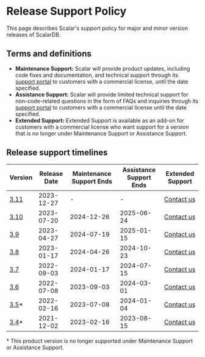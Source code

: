 # Release Support Policy

This page describes Scalar's support policy for major and minor version releases of ScalarDB.

## Terms and definitions

- **Maintenance Support:** Scalar will provide product updates, including code fixes and documentation, and technical support through its [support portal](https://support.scalar-labs.com/) to customers with a commercial license, until the date specified.
- **Assistance Support:** Scalar will provide limited technical support for non-code-related questions in the form of FAQs and inquiries through its [support portal](https://support.scalar-labs.com/) to customers with a commercial license until the date specified.
- **Extended Support:** Extended Support is available as an add-on for customers with a commercial license who want support for a version that is no longer under Maintenance Support or Assistance Support.

## Release support timelines

<table>
  <thead>
    <tr>
      <th>Version</th>
      <th>Release Date</th>
      <th>Maintenance Support Ends</th>
      <th>Assistance Support Ends</th>
      <th>Extended Support</th>
    </tr>
  </thead>
  <tbody>
    <tr>
      <td><a href="/docs/releases/release-3.11#v3110">3.11</a></td>
      <td>2023-12-27</td>
      <td>-</td>
      <td>-</td>
      <td><a href="https://www.scalar-labs.com/contact">Contact us</a></td>
    </tr>
    <tr>
      <td><a href="/docs/releases/release-3.10#v3100">3.10</a></td>
      <td>2023-07-20</td>
      <td>2024-12-26</td>
      <td>2025-06-24</td>
      <td><a href="https://www.scalar-labs.com/contact">Contact us</a></td>
    </tr>
    <tr>
      <td><a href="/docs/releases/release-3.9#v390">3.9</a></td>
      <td>2023-04-27</td>
      <td>2024-07-19</td>
      <td>2025-01-15</td>
      <td><a href="https://www.scalar-labs.com/contact">Contact us</a></td>
    </tr>
    <tr>
      <td><a href="/docs/releases/release-3.8#v380">3.8</a></td>
      <td>2023-01-17</td>
      <td>2024-04-26</td>
      <td>2024-10-23</td>
      <td><a href="https://www.scalar-labs.com/contact">Contact us</a></td>
    </tr>
    <tr>
      <td><a href="/docs/releases/release-3.7#v370">3.7</a></td>
      <td>2022-09-03</td>
      <td>2024-01-17</td>
      <td>2024-07-15</td>
      <td><a href="https://www.scalar-labs.com/contact">Contact us</a></td>
    </tr>
    <tr>
      <td><a href="/docs/releases/release-3.6#v360">3.6</a></td>
      <td>2022-07-08</td>
      <td>2023-09-03</td>
      <td>2024-03-01</td>
      <td><a href="https://www.scalar-labs.com/contact">Contact us</a></td>
    </tr>
    <tr class="version-out-of-support">
      <td><a href="/docs/releases/release-3.5#v350">3.5</a>*</td>
      <td>2022-02-16</td>
      <td>2023-07-08</td>
      <td>2024-01-04</td>
      <td><a href="https://www.scalar-labs.com/contact">Contact us</a></td>
    </tr>
    <tr class="version-out-of-support">
      <td><a href="/docs/releases/release-3.4#v340">3.4</a>*</td>
      <td>2021-12-02</td>
      <td>2023-02-16</td>
      <td>2023-08-15</td>
      <td><a href="https://www.scalar-labs.com/contact">Contact us</a></td>
    </tr>
  </tbody>
</table>

&#42; This product version is no longer supported under Maintenance Support or Assistance Support.
